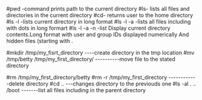 #pwd -command prints path to the current directory
#ls- lists all files and directories in the current directory
#cd- returns user to the home directory
#ls -l  -lists current directory in long format
#ls -l -a     -lists all files including with dots in long formart
#ls -l -a -n     -list Display current directory contents.Long format with user and group IDs displayed numerically And hidden files (starting with .

#mkdir /tmp/my_fisrt_directory ----create directory in the tmp location
#mv  /tmp/betty /tmp/my_first_directory/ ----------move file to the stated directory

#rm /tmp/my_first_directory/betty
#rm -r /tmp/my_first_directory ------------delete directory
#cd .. ---changes directory to the previouds one
#ls -al . .. /boot -------list all files including in the parent directory
